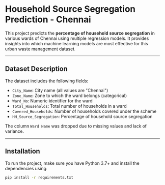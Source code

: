#  Household Source Segregation Prediction - Chennai

This project predicts the **percentage of household source segregation** in various wards of Chennai using multiple regression models. It provides insights into which machine learning models are most effective for this urban waste management dataset.

---

##  Dataset Description

The dataset includes the following fields:

- `City_Name`: City name (all values are "Chennai")
- `Zone_Name`: Zone to which the ward belongs (categorical)
- `Ward_No`: Numeric identifier for the ward
- `Total_Households`: Total number of households in a ward
- `Covered_Households`: Number of households covered under the scheme
- `HH_Source_Segregation`: Percentage of household source segregation

The column `Ward Name` was dropped due to missing values and lack of variance.

---

##  Installation

To run the project, make sure you have Python 3.7+ and install the dependencies using:

```bash
pip install -r requirements.txt
